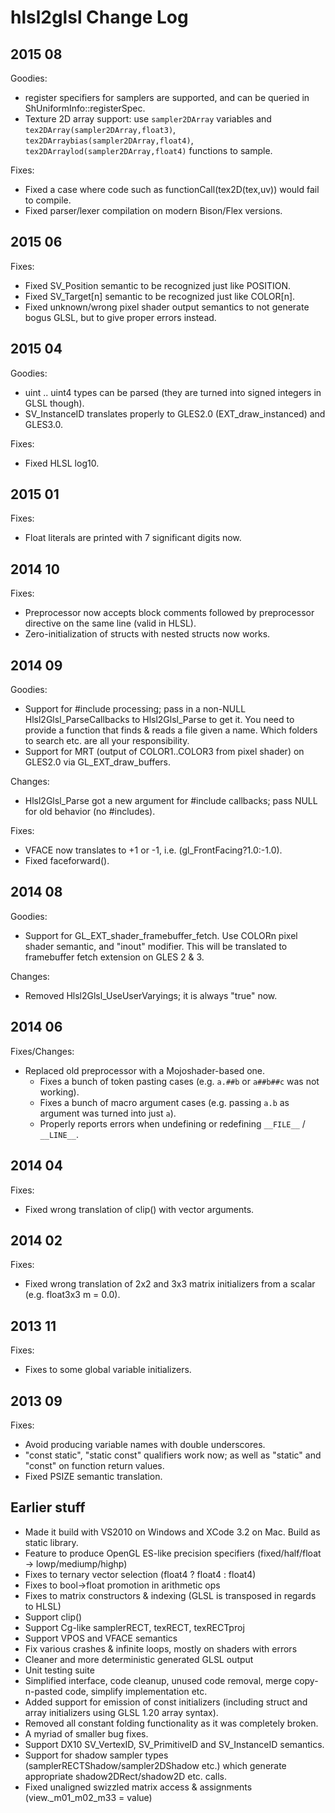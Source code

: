 hlsl2glsl Change Log
=========================

2015 08
-------

Goodies:

* register specifiers for samplers are supported, and can be queried in ShUniformInfo::registerSpec.
* Texture 2D array support: use `sampler2DArray` variables and `tex2DArray(sampler2DArray,float3)`,
  `tex2DArraybias(sampler2DArray,float4)`, `tex2DArraylod(sampler2DArray,float4)` functions to sample.

Fixes:

* Fixed a case where code such as functionCall(tex2D(tex,uv)) would fail to compile.
* Fixed parser/lexer compilation on modern Bison/Flex versions.

2015 06
-------

Fixes:

* Fixed SV_Position semantic to be recognized just like POSITION.
* Fixed SV_Target[n] semantic to be recognized just like COLOR[n].
* Fixed unknown/wrong pixel shader output semantics to not generate bogus GLSL, but to give proper errors instead.

2015 04
-------

Goodies:

* uint .. uint4 types can be parsed (they are turned into signed integers in GLSL though).
* SV_InstanceID translates properly to GLES2.0 (EXT_draw_instanced) and GLES3.0.

Fixes:

* Fixed HLSL log10.


2015 01
-------

Fixes:

* Float literals are printed with 7 significant digits now.


2014 10
-------

Fixes:

* Preprocessor now accepts block comments followed by preprocessor directive on the same line (valid in HLSL).
* Zero-initialization of structs with nested structs now works.


2014 09
-------

Goodies:

* Support for #include processing; pass in a non-NULL Hlsl2Glsl_ParseCallbacks to Hlsl2Glsl_Parse to get it.
  You need to provide a function that finds & reads a file given a name. Which folders to search etc. are all
  your responsibility.
* Support for MRT (output of COLOR1..COLOR3 from pixel shader) on GLES2.0 via GL_EXT_draw_buffers.

Changes:

* Hlsl2Glsl_Parse got a new argument for #include callbacks; pass NULL for old behavior (no #includes).

Fixes:

* VFACE now translates to +1 or -1, i.e. (gl_FrontFacing?1.0:-1.0).
* Fixed faceforward().


2014 08
-------

Goodies:

* Support for GL_EXT_shader_framebuffer_fetch. Use COLORn pixel shader semantic, and "inout"
  modifier. This will be translated to framebuffer fetch extension on GLES 2 & 3.

Changes:

* Removed Hlsl2Glsl_UseUserVaryings; it is always "true" now.


2014 06
-------

Fixes/Changes:

* Replaced old preprocessor with a Mojoshader-based one.
	* Fixes a bunch of token pasting cases (e.g. `a.##b` or `a##b##c` was not working).
	* Fixes a bunch of macro argument cases (e.g. passing `a.b` as argument was turned into just `a`).
	* Properly reports errors when undefining or redefining `__FILE__` / `__LINE__`.

2014 04
-------

Fixes:

* Fixed wrong translation of clip() with vector arguments.

2014 02
-------

Fixes:

* Fixed wrong translation of 2x2 and 3x3 matrix initializers from a scalar (e.g. float3x3 m = 0.0).

2013 11
-------

Fixes:

* Fixes to some global variable initializers.

2013 09
-------

Fixes:

* Avoid producing variable names with double underscores.
* "const static", "static const" qualifiers work now; as well as "static" and "const" on function return values.
* Fixed PSIZE semantic translation.


Earlier stuff
-------------

* Made it build with VS2010 on Windows and XCode 3.2 on Mac. Build as static library.
* Feature to produce OpenGL ES-like precision specifiers (fixed/half/float -> lowp/mediump/highp)
* Fixes to ternary vector selection (float4 ? float4 : float4)
* Fixes to bool->float promotion in arithmetic ops
* Fixes to matrix constructors & indexing (GLSL is transposed in regards to HLSL)
* Support clip()
* Support Cg-like samplerRECT, texRECT, texRECTproj
* Support VPOS and VFACE semantics
* Fix various crashes & infinite loops, mostly on shaders with errors
* Cleaner and more deterministic generated GLSL output
* Unit testing suite
* Simplified interface, code cleanup, unused code removal, merge copy-n-pasted code, simplify implementation etc.
* Added support for emission of const initializers (including struct and array initializers using GLSL 1.20 array syntax).
* Removed all constant folding functionality as it was completely broken.
* A myriad of smaller bug fixes.
* Support DX10 SV_VertexID, SV_PrimitiveID and SV_InstanceID semantics.
* Support for shadow sampler types (samplerRECTShadow/sampler2DShadow etc.) which generate appropriate shadow2DRect/shadow2D etc. calls.
* Fixed unaligned swizzled matrix access & assignments (view._m01_m02_m33 = value)
